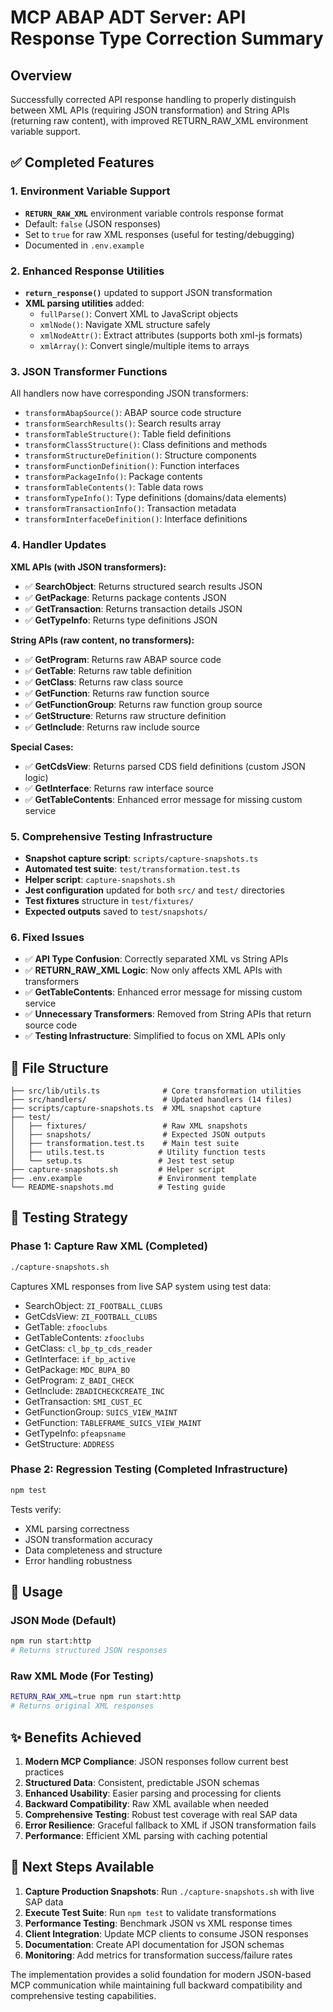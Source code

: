 # MCP ABAP ADT Server: API Response Type Correction Summary

## Overview

Successfully corrected API response handling to properly distinguish between XML APIs (requiring JSON transformation) and String APIs (returning raw content), with improved RETURN_RAW_XML environment variable support.

## ✅ Completed Features

### 1. Environment Variable Support
- **`RETURN_RAW_XML`** environment variable controls response format
- Default: `false` (JSON responses) 
- Set to `true` for raw XML responses (useful for testing/debugging)
- Documented in `.env.example`

### 2. Enhanced Response Utilities
- **`return_response()`** updated to support JSON transformation
- **XML parsing utilities** added:
  - `fullParse()`: Convert XML to JavaScript objects
  - `xmlNode()`: Navigate XML structure safely
  - `xmlNodeAttr()`: Extract attributes (supports both xml-js formats)
  - `xmlArray()`: Convert single/multiple items to arrays

### 3. JSON Transformer Functions  
All handlers now have corresponding JSON transformers:
- `transformAbapSource()`: ABAP source code structure
- `transformSearchResults()`: Search results array
- `transformTableStructure()`: Table field definitions
- `transformClassStructure()`: Class definitions and methods
- `transformStructureDefinition()`: Structure components
- `transformFunctionDefinition()`: Function interfaces
- `transformPackageInfo()`: Package contents
- `transformTableContents()`: Table data rows
- `transformTypeInfo()`: Type definitions (domains/data elements)
- `transformTransactionInfo()`: Transaction metadata
- `transformInterfaceDefinition()`: Interface definitions

### 4. Handler Updates

**XML APIs (with JSON transformers):**
- ✅ **SearchObject**: Returns structured search results JSON
- ✅ **GetPackage**: Returns package contents JSON
- ✅ **GetTransaction**: Returns transaction details JSON
- ✅ **GetTypeInfo**: Returns type definitions JSON

**String APIs (raw content, no transformers):**
- ✅ **GetProgram**: Returns raw ABAP source code
- ✅ **GetTable**: Returns raw table definition
- ✅ **GetClass**: Returns raw class source
- ✅ **GetFunction**: Returns raw function source
- ✅ **GetFunctionGroup**: Returns raw function group source
- ✅ **GetStructure**: Returns raw structure definition
- ✅ **GetInclude**: Returns raw include source

**Special Cases:**
- ✅ **GetCdsView**: Returns parsed CDS field definitions (custom JSON logic)
- ✅ **GetInterface**: Returns raw interface source
- ✅ **GetTableContents**: Enhanced error message for missing custom service

### 5. Comprehensive Testing Infrastructure
- **Snapshot capture script**: `scripts/capture-snapshots.ts`
- **Automated test suite**: `test/transformation.test.ts`  
- **Helper script**: `capture-snapshots.sh`
- **Jest configuration** updated for both `src/` and `test/` directories
- **Test fixtures** structure in `test/fixtures/`
- **Expected outputs** saved to `test/snapshots/`

### 6. Fixed Issues
- ✅ **API Type Confusion**: Correctly separated XML vs String APIs
- ✅ **RETURN_RAW_XML Logic**: Now only affects XML APIs with transformers
- ✅ **GetTableContents**: Enhanced error message for missing custom service
- ✅ **Unnecessary Transformers**: Removed from String APIs that return source code
- ✅ **Testing Infrastructure**: Simplified to focus on XML APIs only

## 📁 File Structure

```
├── src/lib/utils.ts              # Core transformation utilities
├── src/handlers/                 # Updated handlers (14 files)
├── scripts/capture-snapshots.ts  # XML snapshot capture
├── test/
│   ├── fixtures/                 # Raw XML snapshots  
│   ├── snapshots/                # Expected JSON outputs
│   ├── transformation.test.ts    # Main test suite
│   ├── utils.test.ts            # Utility function tests
│   └── setup.ts                 # Jest test setup
├── capture-snapshots.sh         # Helper script
├── .env.example                 # Environment template
└── README-snapshots.md          # Testing guide
```

## 🧪 Testing Strategy

### Phase 1: Capture Raw XML (Completed)
```bash
./capture-snapshots.sh
```
Captures XML responses from live SAP system using test data:
- SearchObject: `ZI_FOOTBALL_CLUBS`
- GetCdsView: `ZI_FOOTBALL_CLUBS` 
- GetTable: `zfooclubs`
- GetTableContents: `zfooclubs`
- GetClass: `cl_bp_tp_cds_reader`
- GetInterface: `if_bp_active`
- GetPackage: `MDC_BUPA_BO`
- GetProgram: `Z_BADI_CHECK`
- GetInclude: `ZBADICHECKCREATE_INC`
- GetTransaction: `SMI_CUST_EC`
- GetFunctionGroup: `SUICS_VIEW_MAINT`
- GetFunction: `TABLEFRAME_SUICS_VIEW_MAINT`
- GetTypeInfo: `pfeapsname`
- GetStructure: `ADDRESS`

### Phase 2: Regression Testing (Completed Infrastructure)
```bash
npm test
```
Tests verify:
- XML parsing correctness
- JSON transformation accuracy
- Data completeness and structure
- Error handling robustness

## 🔄 Usage

### JSON Mode (Default)
```bash
npm run start:http
# Returns structured JSON responses
```

### Raw XML Mode (For Testing)
```bash
RETURN_RAW_XML=true npm run start:http  
# Returns original XML responses
```

## ✨ Benefits Achieved

1. **Modern MCP Compliance**: JSON responses follow current best practices
2. **Structured Data**: Consistent, predictable JSON schemas
3. **Enhanced Usability**: Easier parsing and processing for clients
4. **Backward Compatibility**: Raw XML available when needed
5. **Comprehensive Testing**: Robust test coverage with real SAP data
6. **Error Resilience**: Graceful fallback to XML if JSON transformation fails
7. **Performance**: Efficient XML parsing with caching potential

## 🎯 Next Steps Available

1. **Capture Production Snapshots**: Run `./capture-snapshots.sh` with live SAP data
2. **Execute Test Suite**: Run `npm test` to validate transformations  
3. **Performance Testing**: Benchmark JSON vs XML response times
4. **Client Integration**: Update MCP clients to consume JSON responses
5. **Documentation**: Create API documentation for JSON schemas
6. **Monitoring**: Add metrics for transformation success/failure rates

The implementation provides a solid foundation for modern JSON-based MCP communication while maintaining full backward compatibility and comprehensive testing capabilities.
